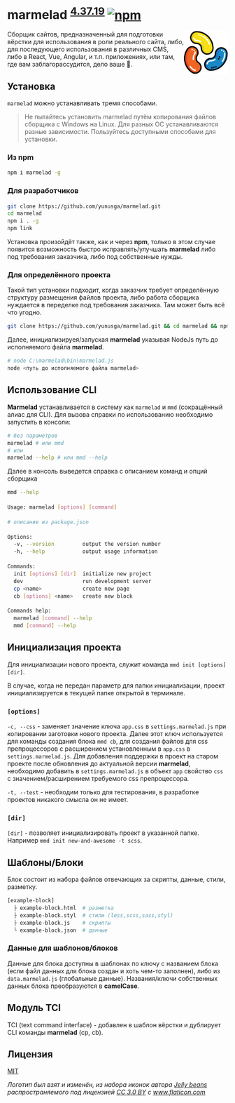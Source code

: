 # marmelad <sup>[4.37.19](CHANGELOG.md#43719-28112018)</sup> [![npm](https://img.shields.io/npm/v/marmelad.svg)](https://www.npmjs.com/package/marmelad)

<img src="marmelad.svg?sanitize=true" align="right" title="Marmelad logo made by Jelly beans from www.flaticon.com is licensed by CC 3.0 BY" width="100" height="100">

Сборщик сайтов, предназначенный для подготовки вёрстки для использования в роли реального сайта, либо, для последующего использования в различных CMS, либо в React, Vue, Angular, и т.п. приложениях, или там, где вам заблагорассудится, дело ваше 🤘.

## Установка

`marmelad` можно устанавливать тремя способами.

> Не пытайтесь установить marmelad путём копирования файлов сборщика с Windows на Linux. Для разных ОС устанавливаются разные зависимости. Пользуйтесь доступными способами для установки.

### Из npm
```bash
npm i marmelad -g
```

### Для разработчиков
```bash
git clone https://github.com/yunusga/marmelad.git
cd marmelad
npm i . -g
npm link
```
Установка произойдёт также, как и через **npm**, только в этом случае появится возможность быстро исправлять/улучшать **marmelad** либо под требования заказчика, либо под собственные нужды.

### Для определённого проекта

Такой тип установки подходит, когда заказчик требует определённую структуру размещения файлов проекта, либо работа сборщика нуждается в переделке под требования заказчика. Там может быть всё что угодно.

```bash
git clone https://github.com/yunusga/marmelad.git && cd marmelad && npm i
```

Далее, инициализируея/запуская **marmelad** указывая NodeJs путь до исполняемого файла **marmelad**.

```bash
# node C:\marmelad\bin\marmelad.js
node <путь до исполняемого файла marmelad>
```

## Использование CLI

**Marmelad** устанавливается в систему как `marmelad` и `mmd` (сокращённый алиас для CLI). Для вызова справки по использованию необходимо запустить в консоли:
```bash
# без параметров
marmelad # или mmd
# или
marmelad --help # или mmd --help
```

Далее в консоль выведется справка с описанием команд и опций сборщика
```bash
mmd --help

Usage: marmelad [options] [command]

# описание из package.json

Options:
  -v, --version         output the version number
  -h, --help            output usage information

Commands:
  init [options] [dir]  initialize new project
  dev                   run development server
  cp <name>             create new page
  cb [options] <name>   create new block

Commands help:
  marmelad [command] --help
  mmd [command] --help
```

## Инициализация проекта

Для инициализации нового проекта, служит команда `mmd init [options] [dir]`.

В случае, когда не передан параметр для папки инициализации, проект инициализируется в текущей папке открытой в терминале.

### `[options]`
`-c, --css` - заменяет значение ключа `app.css` в `settings.marmelad.js` при копировании заготовки нового проекта. Далее этот ключ используется для команды создания блока `mmd cb`, для создания файлов для css препроцессоров с расширением установленным в `app.css` в `settings.marmelad.js`. Для добавления поддержки в проект на старом проекте после обновления до актуальной версии **marmelad**, необходимо добавить в `settings.marmelad.js` в объект `app` свойство `css` с значением/расширением требуемого css препроцессора.

`-t, --test` - необходим только для тестирования, в разработке проектов никакого смысла он не имеет.

### `[dir]`

`[dir]` - позволяет инициализировать проект в указанной папке. Например `mmd init new-and-awesome -t scss`.

## Шаблоны/Блоки

Блок состоит из набора файлов отвечающих за скрипты, данные, стили, разметку.

```bash
[example-block]
  ├ example-block.html  # разметка
  ├ example-block.styl  # стили (less,scss,sass,styl)
  ├ example-block.js    # скрипты
  └ example-block.json  # данные
```

### Данные для шаблонов/блоков

Данные для блока доступны в шаблонах по ключу с названием блока (если файл данных для блока создан и хоть чем-то заполнен), либо из `data.marmelad.js` (глобальные данные). Названия/ключи собственных данных блока преобразуются в **camelCase**.

## Модуль TCI

TCI (text command interface) - добавлен в шаблон вёрстки и дублирует CLI команды **marmelad** (cp, cb).

## Лицензия
[MIT](LICENSE)

*Логотип был взят и изменён, из набора иконок автора <a href="https://www.flaticon.com/authors/freepik" title="Jelly beans">Jelly beans</a> распространяемого под лицензией <a href="http://creativecommons.org/licenses/by/3.0/" title="Creative Commons BY 3.0" target="_blank">CC 3.0 BY</a> с <a href="https://www.flaticon.com/"     title="Flaticon">www.flaticon.com</a>*
